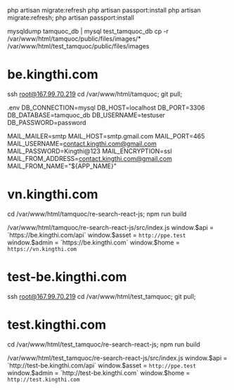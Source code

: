 
php artisan migrate:refresh
php artisan passport:install
php artisan migrate:refresh; php artisan passport:install

mysqldump tamquoc_db | mysql test_tamquoc_db
cp -r /var/www/html/tamquoc/public/files/images/* /var/www/html/test_tamquoc/public/files/images

# be.kingthi.com
ssh root@167.99.70.219
cd /var/www/html/tamquoc; git pull;

.env
DB_CONNECTION=mysql
DB_HOST=localhost
DB_PORT=3306
DB_DATABASE=tamquoc_db
DB_USERNAME=testuser
DB_PASSWORD=password

MAIL_MAILER=smtp
MAIL_HOST=smtp.gmail.com
MAIL_PORT=465
MAIL_USERNAME=contact.kingthi.com@gmail.com
MAIL_PASSWORD=Kingthi@123
MAIL_ENCRYPTION=ssl
MAIL_FROM_ADDRESS=contact.kingthi.com@gmail.com
MAIL_FROM_NAME="${APP_NAME}"

# vn.kingthi.com
cd /var/www/html/tamquoc/re-search-react-js; npm run build

/var/www/html/tamquoc/re-search-react-js/src/index.js
window.$api = `https://be.kingthi.com/api`
window.$asset = `http://ppe.test`
window.$admin = `https://be.kingthi.com`
window.$home = `https://vn.kingthi.com`


# test-be.kingthi.com
ssh root@167.99.70.219
cd /var/www/html/test_tamquoc; git pull;

# test.kingthi.com
cd /var/www/html/test_tamquoc/re-search-react-js; npm run build

/var/www/html/test_tamquoc/re-search-react-js/src/index.js
window.$api = `http://test-be.kingthi.com/api`
window.$asset = `http://ppe.test`
window.$admin = `http://test-be.kingthi.com`
window.$home = `http://test.kingthi.com`